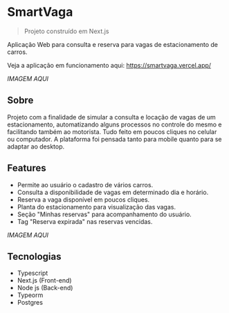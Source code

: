 # SmartVaga
>Projeto construído em Next.js

Aplicação Web para consulta e reserva para vagas de estacionamento de carros.

Veja a aplicação em funcionamento aqui: https://smartvaga.vercel.app/

*IMAGEM AQUI*

## Sobre
Projeto com a finalidade de simular a consulta e locação de vagas de um estacionamento, automatizando alguns processos no controle do mesmo e facilitando também ao motorista. Tudo feito em poucos cliques no celular ou computador. A plataforma foi pensada tanto para mobile quanto para se adaptar ao desktop.

## Features
* Permite ao usuário o cadastro de vários carros.
* Consulta a disponibilidade de vagas em determinado dia e horário.
* Reserva a vaga disponível em poucos cliques.
* Planta do estacionamento para visualização das vagas.
* Seção "Minhas reservas" para acompanhamento do usuário.
* Tag "Reserva expirada" nas reservas vencidas.

*IMAGEM AQUI*
## Tecnologias
* Typescript
* Next.js (Front-end)
* Node js (Back-end)
* Typeorm
* Postgres